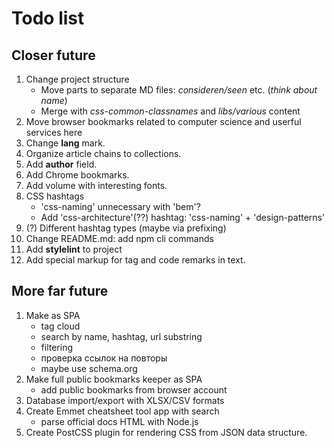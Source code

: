 # Todo list

## Closer future

1. Change project structure
    * Move parts to separate MD files: *consideren/seen* etc. (_think about name_)
    * Merge with *css-common-classnames* and *libs/various* content
2. Move browser bookmarks related to computer science and userful services here
3. Change **lang** mark.
4. Organize article chains to collections.
5. Add **author** field.
6. Add Chrome bookmarks.
7. Add volume with interesting fonts.
8. CSS hashtags
    * 'css-naming' unnecessary with 'bem'?
    * Add 'css-architecture'(??) hashtag: 'css-naming' + 'design-patterns'
9. (?) Different hashtag types (maybe via prefixing)
10. Change README.md: add npm cli commands
11. Add **stylelint** to project
12. Add special markup for tag and code remarks in text.

## More far future

1. Make as SPA
    * tag cloud
    * search by name, hashtag, url substring
    * filtering
    * проверка ссылок на повторы
    * maybe use schema.org
2. Make full public bookmarks keeper as SPA
    * add public bookmarks from browser account
3. Database import/export with XLSX/CSV formats
4. Create Emmet cheatsheet tool app with search
    * parse official docs HTML with Node.js
5. Create PostCSS plugin for rendering CSS from JSON data structure.
